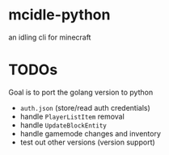 # mcidle-python
an idling cli for minecraft

# TODOs

Goal is to port the golang version to python

- `auth.json` (store/read auth credentials)
- handle `PlayerListItem` removal
- handle `UpdateBlockEntity`
- handle gamemode changes and inventory
- test out other versions (version support)